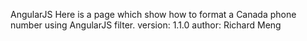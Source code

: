 AngularJS
Here is a page which show how to format a Canada phone number using AngularJS filter. 
version: 1.1.0
author: Richard Meng
